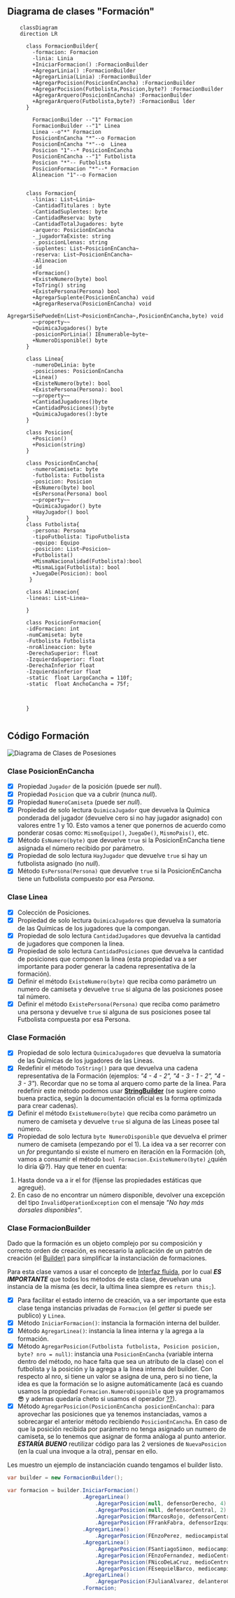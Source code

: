 ## Diagrama de clases "Formación"

```mermaid
    classDiagram
    direction LR

      class FormacionBuilder{
        -formacion: Formacion
        -linia: Linia
        +IniciarFormacion() :FormacionBuilder
        +AgregarLinia() :FormacionBuilder
        +AgregarLinia(Linia) :FormacionBuilder
        +AgregarPocision(PosicionEnCancha) :FormacionBuilder
        +AgregarPocision(Futbolista,Posicion,byte?) :FormacionBuilder
        +AgregarArquero(PosicionEnCancha) :FormacionBuilder
        +AgregarArquero(Futbolista,byte?) :FormacionBui lder
      }

        FormacionBuilder --"1" Formacion
        FormacionBuilder --"1" Linea
        Linea --o"*" Formacion
        PosicionEnCancha "*"--o Formacion
        PosicionEnCancha "*"--o  Linea
        Posicion "1"--* PosicionEnCancha
        PosicionEnCancha --"1" Futbolista
        Posicion "*"-- Futbolista
        PosicionFormacion "*"--* Formacion
        Alineacion "1"--o Formacion


      class Formacion{
        -linias: List~Linia~
        -CantidadTitulares : byte
        -CantidadSuplentes: byte
        -CantidadReserva: byte
        -CantidadTotalJugadores: byte
        -arquero: PosicionEnCancha
        -_jugadorYaExiste: string 
        -_posicionLlenas: string 
        -suplentes: List~PosicionEnCancha~
        -reserva: List~PosicionEnCancha~
        -Alineacion
        -id
        +Formacion()
        +ExisteNumero(byte) bool
        +ToTring() string
        +ExistePersona(Persona) bool
        +AgregarSuplente(PosicionEnCancha) void
        +AgregarReserva(PosicionEnCancha) void
        -AgregarSiSePuedeEn(List~PosicionEnCancha~,PosicionEnCancha,byte) void
        ~~property~~
        +QuimicaJugadores() byte
        -posicionPorLinia() IEnumerable~byte~
        +NumeroDisponible() byte
      }

      class Linea{
        -numeroDeLinia: byte
        -posiciones: PosicionEnCancha
        +Linea()
        +ExisteNumero(byte): bool
        +ExistePersona(Persona): bool
        ~~property~~
        +CantidadJugadores()byte
        +CantidadPosiciones():byte
        +QuimicaJugadores():byte
      }

      class Posicion{
        +Posicion()
        +Posicion(string)
      }

      class PosicionEnCancha{
        -numeroCamiseta: byte
        -futbolista: Futbolista
        -posicion: Posicion
        +EsNumero(byte) bool
        +EsPersona(Persona) bool
        ~~property~~
        +QuimicaJugador() byte
        +HayJugador() bool
      }
      class Futbolista{
        -persona: Persona
        -tipoFutbolista: TipoFutbolista
        -equipo: Equipo
        -posicion: List~Posicion~
        +Futbolista()
        +MismaNacionalidad(Futbolista):bool
        +MismaLiga(Futbolista): bool
        +JuegaDe(Posicion): bool
       }

      class Alineacion{
      -lineas: List~Linea~

      }

      class PosicionFormacion{
      -idFormacion: int
      -numCamiseta: byte
      -Futbolista Futbolista 
      -nroAlineaccion: byte
      -DerechaSuperior: float 
      -IzquierdaSuperior: float 
      -DerechaInferior float
      -Izquierdainferior float 
      -static  float LargoCancha = 110f;
      -static  float AnchoCancha = 75f;
      


      }
 

```



## Código Formación

![Diagrama de Clases de Posesiones](Formacion%20Clases.png)

### Clase PosicionEnCancha

- [x] Propiedad `Jugador` de la posición (puede ser _null_).
- [x] Propiedad `Posicion` que va a cubrir (nunca _null_).
- [x] Propiedad `NumeroCamiseta` (puede ser _null_).
- [x] Propiedad de solo lectura `QuimicaJugador` que devuelva la Química ponderada del jugador (devuelve cero si no hay jugador asignado) con valores entre 1 y 10. Esto vamos a tener que ponernos de acuerdo como ponderar cosas como: `MismoEquipo()`, `JuegaDe()`, `MismoPais()`, etc.
- [x] Método `EsNumero(byte)` que devuelve `true` si la PosicionEnCancha tiene asignada el número recibido por parámetro.
- [x] Propiedad de solo lectura `HayJugador` que devuelve `true` si hay un futbolista asignado (no _null_).
- [x] Método `EsPersona(Persona)` que devuelve `true` si la PosicionEnCancha tiene un futbolista compuesto por esa _Persona_.

### Clase Linea

- [x] Colección de Posiciones.
- [x] Propiedad de solo lectura `QuimicaJugadores` que devuelva la sumatoria de las Químicas de los jugadores que la compongan.
- [x] Propiedad de solo lectura `CantidadJugadores` que devuelva la cantidad de jugadores que componen la linea.
- [x] Propiedad de solo lectura `CantidadPosiciones` que devuelva la cantidad de posiciones que componen la linea (esta propiedad va a ser importante para poder generar la cadena representativa de la formación).
- [x] Definir el método `ExisteNumero(byte)` que reciba como parámetro un numero de camiseta y devuelve `true` si alguna de las posiciones posee tal número.
- [x] Definir el método `ExistePersona(Persona)` que reciba como parámetro una persona y devuelve `true` si alguna de sus posiciones posee tal Futbolista compuesta por esa Persona.

### Clase Formación

- [x] Propiedad de solo lectura `QuimicaJugadores` que devuelva la sumatoria de las Químicas de los jugadores de las Lineas.
- [x] Redefinir el método `ToString()` para que devuelva una cadena representativa de la Formación (ejemplos: _"4 - 4 - 2", "4 - 3 - 1 - 2", "4 - 3 - 3"_). Recordar que no se toma al arquero como parte de la linea. Para redefinir este método podemos usar **[StringBuilder](https://docs.microsoft.com/es-mx/dotnet/api/system.text.stringbuilder?view=net-5.0)** (se sugiere como buena practica, según la documentación oficial es la forma optimizada para crear cadenas).
- [x] Definir el método `ExisteNumero(byte)` que reciba como parámetro un numero de camiseta y devuelve `true` si alguna de las Lineas posee tal número.
- [x] Propiedad de solo lectura `byte NumeroDisponible` que devuelva el primer numero de camiseta (empezando por el 1). La idea va a ser recorrer con un _for_ preguntando si existe el numero en iteración en la Formación (oh, vamos a consumir el método `bool Formacion.ExisteNumero(byte)` ¿quién lo diría :smiley:?).  Hay que tener en cuenta:
1. Hasta donde va a ir el for (fíjense las propiedades estáticas que agregué).
2. En caso de no encontrar un número disponible, devolver una excepción del tipo `InvalidOperationException` con el mensaje _"No hay más dorsales disponibles"_.

### Clase FormacionBuilder

Dado que la formación es un objeto complejo por su composición y correcto orden de creación, es necesario la aplicación de un patrón de creación (el [Builder)](https://sourcemaking.com/design_patterns/builder) para simplificar la instanciación de formaciones. 

Para esta clase vamos a usar el concepto de [Interfaz fluida](https://es.wikipedia.org/wiki/Interfaz_fluida), por lo cual **_ES IMPORTANTE_** que todos los métodos de esta clase, devuelvan una instancia de la misma (es decir, la ultima linea siempre es `return this;`).

- [x] Para facilitar el estado interno de creación, va a ser importante que esta clase tenga instancias privadas de `Formacion` (el _getter_ si puede ser publico) y `Linea`.
- [x] Método `IniciarFormacion()`: instancia la formación interna del builder.
- [x] Método `AgregarLinea()`: instancia la linea interna y la agrega a la formación.
- [x] Método `AgregarPosicion(Futbolista futbolista, Posicion posicion, byte? nro = null)`: instancia una `PosicionEnCancha` (variable interna dentro del método, no hace falta que sea un atributo de la clase) con el futbolista y la posición y la agrega a la linea interna del builder. Con respecto al nro, si tiene un valor se asigna de una, pero si no tiene, la idea es que la formación se lo asigne automáticamente (acá es cuando usamos la propiedad `Formacion.NumeroDisponible` que ya programamos 😎 y ademas quedaría cheto si usamos el operador [??](https://docs.microsoft.com/es-mx/dotnet/csharp/language-reference/operators/null-coalescing-operator#examples)).
- [x] Método `AgregarPosicion(PosicionEnCancha posicionEnCancha)`: para aprovechar las posiciones que ya tenemos instanciadas, vamos a sobrecargar el anterior método recibiendo `PosicionEnCancha`. En caso de que la posición recibida por parámetro no tenga asignado un numero de camiseta, se lo tenemos que asignar de forma análoga al punto anterior. **_ESTARÍA BUENO_** reutilizar código para las 2 versiones de `NuevaPosicion` (en la cual una invoque a la otra), pensar en ello.

Les muestro un ejemplo de instanciación cuando tengamos el builder listo.
```csharp
var builder = new FormacionBuilder();

var formacion = builder.IniciarFormacion()
                        .AgregarLinea()
                            .AgregarPosicion(null, defensorDerecho, 4)
                            .AgregarPosicion(null, defensorCentral, 2)
                            .AgregarPosicion(fMarcosRojo, defensorCentral, 6)
                            .AgregarPosicion(FFrankFabra, defensorIzquierdo)
                        .AgregarLinea()
                            .AgregarPosicion(FEnzoPerez, mediocampistaDefensivo, 5)
                        .AgregarLinea()
                            .AgregarPosicion(FSantiagoSimon, mediocampistaDerecho)
                            .AgregarPosicion(FEnzoFernandez, medioCentro)
                            .AgregarPosicion(FNicoDeLaCruz, medioCentro)
                            .AgregarPosicion(FEsequielBarco, mediocampistaIzquierdo)
                        .AgregarLinea()
                            .AgregarPosicion(FJulianAlvarez, delanteroCentral)
                        .Formacion;
```